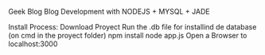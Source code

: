 Geek Blog
Blog Development with NODEJS + MYSQL + JADE

Install Process:
	Download Proyect
	Run the .db file for installind de database
	(on cmd in the proyect folder) 
		npm install
		node app.js
	Open a Browser to localhost:3000


